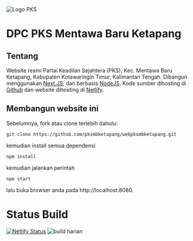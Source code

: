 ![Logo PKS](https://res.cloudinary.com/dpc-pks-mb-ketapang/image/fetch/w_150,c_fit/https://pksmbketapang.org/img/logo/logo-f.png)

# DPC PKS Mentawa Baru Ketapang

## Tentang
Website resmi Partai Keadilan Sejahtera (PKS), Kec. Mentawa Baru Ketapang, Kabupaten Kotawaringin Timur, Kalimantan Tengah. Dibangun menggunakan [Next.JS](https://nextjs.org/), dan berbasis [NodeJS](https://nodejs.org/). Kode sumber dihosting di [Github](https://github.com/pksmbketapang/webpksmbketapang) dan website dihosting di [Netlify](https://netlify.com/).

## Membangun website ini
Sebelumnya, fork atau clone terlebih dahulu:
```
git clone https://github.com/pksmbketapang/webpksmbketapang.git
```
kemudian install semua dependensi
```
npm install
```
kemudian jalankan perintah
```
npm start
```
lalu buka browser anda pada http://localhost:8080.

# Status Build
[![Netlify Status](https://api.netlify.com/api/v1/badges/8e47693f-199c-4082-8455-5162c5dd8f82/deploy-status)](https://app.netlify.com/sites/pksmbketapang/deploys)
![build harian](https://github.com/pksmbketapang/webpksmbketapang/workflows/build%20harian/badge.svg)
